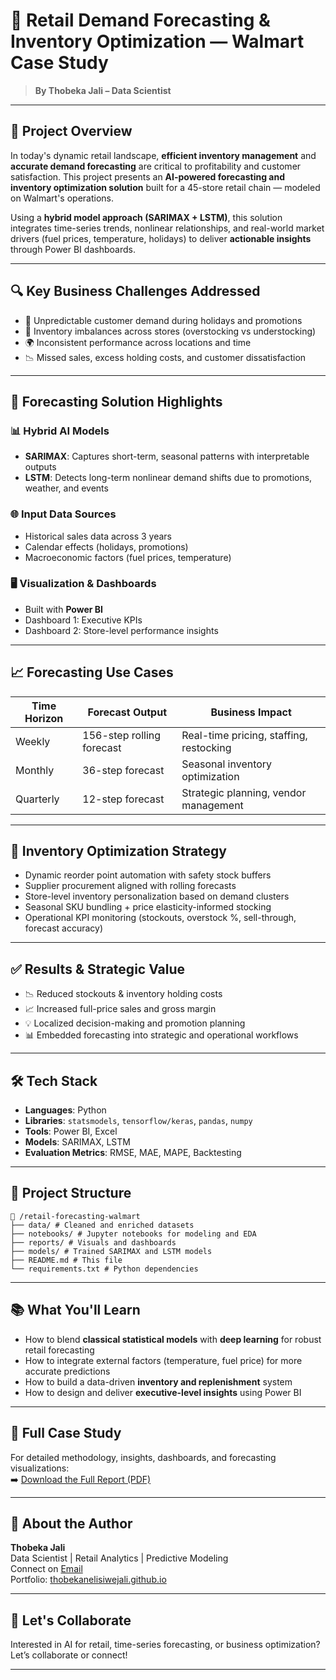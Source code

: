 # 🛒 Retail Demand Forecasting & Inventory Optimization — Walmart Case Study

> **By Thobeka Jali – Data Scientist**



---

## 🚀 Project Overview

In today's dynamic retail landscape, **efficient inventory management** and **accurate demand forecasting** are critical to profitability and customer satisfaction. This project presents an **AI-powered forecasting and inventory optimization solution** built for a 45-store retail chain — modeled on Walmart's operations.

Using a **hybrid model approach (SARIMAX + LSTM)**, this solution integrates time-series trends, nonlinear relationships, and real-world market drivers (fuel prices, temperature, holidays) to deliver **actionable insights** through Power BI dashboards.

---

## 🔍 Key Business Challenges Addressed

- 🎯 Unpredictable customer demand during holidays and promotions  
- 🏬 Inventory imbalances across stores (overstocking vs understocking)  
- 🌍 Inconsistent performance across locations and time  
- 📉 Missed sales, excess holding costs, and customer dissatisfaction  

---

## 🧠 Forecasting Solution Highlights

### 📊 Hybrid AI Models
- **SARIMAX**: Captures short-term, seasonal patterns with interpretable outputs  
- **LSTM**: Detects long-term nonlinear demand shifts due to promotions, weather, and events  

### 🌐 Input Data Sources
- Historical sales data across 3 years  
- Calendar effects (holidays, promotions)  
- Macroeconomic factors (fuel prices, temperature)  

### 🖥️ Visualization & Dashboards
- Built with **Power BI**  
- Dashboard 1: Executive KPIs  
- Dashboard 2: Store-level performance insights

---

## 📈 Forecasting Use Cases

| Time Horizon | Forecast Output | Business Impact |
|--------------|------------------|------------------|
| Weekly       | 156-step rolling forecast | Real-time pricing, staffing, restocking |
| Monthly      | 36-step forecast | Seasonal inventory optimization |
| Quarterly    | 12-step forecast | Strategic planning, vendor management |

---

## 🧩 Inventory Optimization Strategy

- Dynamic reorder point automation with safety stock buffers  
- Supplier procurement aligned with rolling forecasts  
- Store-level inventory personalization based on demand clusters  
- Seasonal SKU bundling + price elasticity-informed stocking  
- Operational KPI monitoring (stockouts, overstock %, sell-through, forecast accuracy)

---

## ✅ Results & Strategic Value

- 📉 Reduced stockouts & inventory holding costs  
- 📈 Increased full-price sales and gross margin  
- 💡 Localized decision-making and promotion planning  
- 📊 Embedded forecasting into strategic and operational workflows  

---

## 🛠️ Tech Stack

- **Languages**: Python  
- **Libraries**: `statsmodels`, `tensorflow/keras`, `pandas`, `numpy`  
- **Tools**: Power BI, Excel  
- **Models**: SARIMAX, LSTM  
- **Evaluation Metrics**: RMSE, MAE, MAPE, Backtesting  

---

## 📌 Project Structure
````
📁 /retail-forecasting-walmart
├── data/ # Cleaned and enriched datasets
├── notebooks/ # Jupyter notebooks for modeling and EDA
├── reports/ # Visuals and dashboards
├── models/ # Trained SARIMAX and LSTM models
├── README.md # This file
└── requirements.txt # Python dependencies
````

---

## 📚 What You'll Learn

- How to blend **classical statistical models** with **deep learning** for robust retail forecasting  
- How to integrate external factors (temperature, fuel price) for more accurate predictions  
- How to build a data-driven **inventory and replenishment** system  
- How to design and deliver **executive-level insights** using Power BI  

---

## 📄 Full Case Study

For detailed methodology, insights, dashboards, and forecasting visualizations:  
➡️ [Download the Full Report (PDF)](./Demand%20Forecasting%20Report.pdf)

---

## 💼 About the Author

**Thobeka Jali**  
Data Scientist | Retail Analytics | Predictive Modeling  
Connect on [Email](thobekaj63@gmail.com)  
Portfolio: [thobekanelisiwejali.github.io](https://yourname.github.io)

---

## 🤝 Let's Collaborate

Interested in AI for retail, time-series forecasting, or business optimization?  
Let’s collaborate or connect!

---
